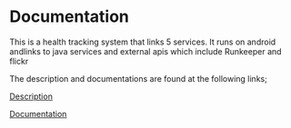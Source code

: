 # Documentation
This is a health tracking system that links 5 services. It runs on android andlinks to java services and external apis which include Runkeeper and flickr

The description and documentations are found at the following links;

[Description](https://github.com/Final-Intro-SDE/Documentation/blob/master/keepfit_documentation.pdf)

[Documentation](https://github.com/Final-Intro-SDE/Documentation/wiki)
